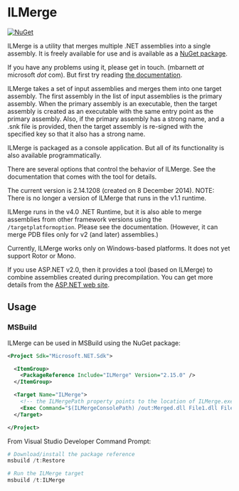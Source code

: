 # ILMerge

[![NuGet](https://img.shields.io/nuget/v/ILMerge.svg?style=flat-square&label=nuget)](https://www.nuget.org/packages/ILMerge/)

ILMerge is a utility that merges multiple .NET assemblies into a single assembly.
It is freely available for use and is available as a [NuGet package](https://www.nuget.org/packages/ilmerge).

If you have any problems using it, please get in touch. (mbarnett _at_ microsoft _dot_ com).
But first try reading [the documentation](ilmerge-manual.md).

ILMerge takes a set of input assemblies and merges them into one target assembly.
The first assembly in the list of input assemblies is the primary assembly.
When the primary assembly is an executable,
then the target assembly is created as an executable with the same entry point as the primary assembly.
Also, if the primary assembly has a strong name, and a .snk file is provided,
then the target assembly is re-signed with the specified key so that it also has a strong name.

ILMerge is packaged as a console application.
But all of its functionality is also available programmatically.

There are several options that control the behavior of ILMerge.
See the documentation that comes with the tool for details.

The current version is 2.14.1208 (created on 8 December 2014).
NOTE: There is no longer a version of ILMerge that runs in the v1.1 runtime.

ILMerge runs in the v4.0 .NET Runtime,
but it is also able to merge assemblies from other framework versions using the `/targetplatformoption`.
Please see the documentation.
(However, it can merge PDB files only for v2 (and later) assemblies.)

Currently, ILMerge works only on Windows-based platforms. It does not yet support Rotor or Mono.

If you use ASP.NET v2.0, then it provides a tool (based on ILMerge) to combine assemblies created during precompilation.
You can get more details from the [ASP.NET web site](http://msdn.microsoft.com/en-us/library/bb397866.aspx).

## Usage

### MSBuild

ILMerge can be used in MSBuild using the NuGet package:

```xml
<Project Sdk="Microsoft.NET.Sdk">

  <ItemGroup>
    <PackageReference Include="ILMerge" Version="2.15.0" />
  </ItemGroup>

  <Target Name="ILMerge">
    <!-- the ILMergePath property points to the location of ILMerge.exe console application -->
    <Exec Command="$(ILMergeConsolePath) /out:Merged.dll File1.dll File2.dll" />
  </Target>

</Project>
```

From Visual Studio Developer Command Prompt:
```ps1
# Download/install the package reference
msbuild /t:Restore

# Run the ILMerge target
msbuild /t:ILMerge
```

